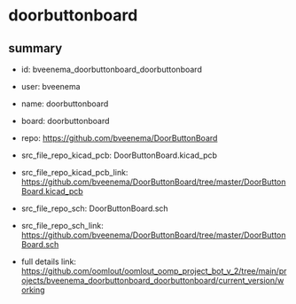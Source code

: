 # doorbuttonboard
 
## summary 
* id: bveenema_doorbuttonboard_doorbuttonboard
* user: bveenema
* name: doorbuttonboard
* board: doorbuttonboard
* repo: https://github.com/bveenema/DoorButtonBoard
* src_file_repo_kicad_pcb: DoorButtonBoard.kicad_pcb
* src_file_repo_kicad_pcb_link: https://github.com/bveenema/DoorButtonBoard/tree/master/DoorButtonBoard.kicad_pcb


* src_file_repo_sch: DoorButtonBoard.sch
* src_file_repo_sch_link: https://github.com/bveenema/DoorButtonBoard/tree/master/DoorButtonBoard.sch
* full details link: https://github.com/oomlout/oomlout_oomp_project_bot_v_2/tree/main/projects/bveenema_doorbuttonboard_doorbuttonboard/current_version/working  







